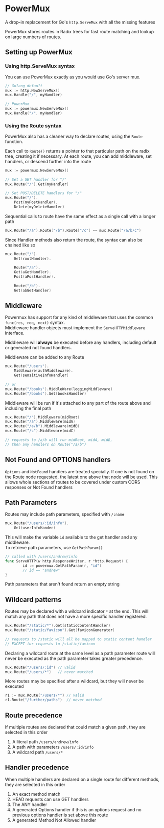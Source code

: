 # PowerMux
A drop-in replacement for Go's `http.ServeMux` with all the missing features

PowerMux stores routes in Radix trees for fast route matching and lookup on large numbers of routes.

## Setting up PowerMux
### Using http.ServeMux syntax

You can use PowerMux exactly as you would use Go's server mux.
```go
// Golang default
mux := http.NewServeMux()
mux.Handle("/", myHandler)
  
// PowerMux
mux := powermux.NewServeMux()
mux.Handle("/", myHandler)
```

### Using the Route syntax
PowerMux also has a cleaner way to declare routes, using the `Route` function.

Each call to `Route()` returns a pointer to that particular path on the radix tree, creating it if necessary.
At each route, you can add middleware, set handlers, or descend further into the route
```go
mux := powermux.NewServeMux()
 
// Set a GET handler for "/"
mux.Route("/").Get(myHandler)
 
// Set POST/DELETE handlers for "/"
mux.Route("/").
    Post(myPostHandler).
    Delete(myDeleteHandler)
```

Sequential calls to route have the same effect as a single call with a longer path
```go
mux.Route("/a").Route("/b").Route("/c") == mux.Route("/a/b/c")
```

Since Handler methods also return the route, the syntax can also be chained like so
```go
mux.Route("/").
    Get(rootHandler).
    
    Route("/a").
    Get(aGetHandler).
    Post(aPostHandler).
    
    Route("/b").
    Get(abGetHandler)
```
## Middleware
Powermux has support for any kind of middleware that uses the common `func(res, req, next)` syntax.  
Middleware handler objects must implement the `ServeHTTPMiddleware` interface.

Middleware will **always** be executed before any handlers, including default or generated not found handlers.

Middleware can be added to any Route
```go
mux.Route("/users").
    Middleware(authMiddleware).
    Get(sensitiveInfoHandler)
    
// or
mux.Route("/books").MiddleWare(loggingMiddleware)
mux.Route("/books").Get(booksHandler)
```

Middleware will be run if it's attached to any part of the route above and including the final path
```go
mux.Route("/").Middleware(midRoot)
mux.Route("/a").Middleware(midA)
mux.Route("/a/b").Middleware(midB)
mux.Route("/c").Middleware(midC)
 
// requests to /a/b will run midRoot, midA, midB, 
// then any handlers on Route("/a/b")
```

## Not Found and OPTIONS handlers
`Options` and `NotFound` handlers are treated specially. If one is not found on the Route node requested, 
the latest one above that node will be used. This allows whole sections of routes to be covered under custom CORS
responses or Not Found handlers

## Path Parameters
Routes may include path parameters, specified with `/:name`  
```go
mux.Route("/users/:id/info").
    Get(userInfoHander)
```
This will make the variable `id` available to the get handler and any middleware.  
To retrieve path parameters, use `GetPathParam()`
```go
// called with /users/andrew/info
func ServeHTTP(w http.ResponseWriter, r *http.Request) {
        id := powermux.GetPathParam(r, "id")
        // id == "andrew"
}
```

Path parameters that aren't found return an empty string

## Wildcard patterns
Routes may be declared with a wildcard indicator `*` at the end. 
This will match any path that does not have a more specific handler registered.

```go
mux.Route("/static/*").Get(staticContentHandler)
mux.Route("/static/favicon").Get(faviconGenerator)
 
// requests to /static will all be mapped to static content handler
// EXCEPT for requests to /static/favicon
```

Declaring a wildcard route at the same level as a path parameter route will never be executed as the path parameter takes greater precedence.
```go
mux.Route("/users/:id") // valid
mux.Route("/users/*")   // never matched
```

More routes may be specified after a wildcard, but they will never be executed
```go
r1 := mux.Route("/users/*") // valid
r1.Route("/further/paths")  // never matched
```

## Route precedence
If multiple routes are declared that could match a given path, they are selected in this order
1. A literal path `/users/andrew/info`
2. A path with parameters `/users/:id/info`
3. A wildcard path `/users/*`

## Handler precedence
When multiple handlers are declared on a single route for different methods, they are selected in this order
1. An exact method match
2. HEAD requests can use GET handlers
3. The ANY handler
4. A generated Options handler if this is an options request and no previous options handler is set above this route
5. A generated Method Not Allowed handler
